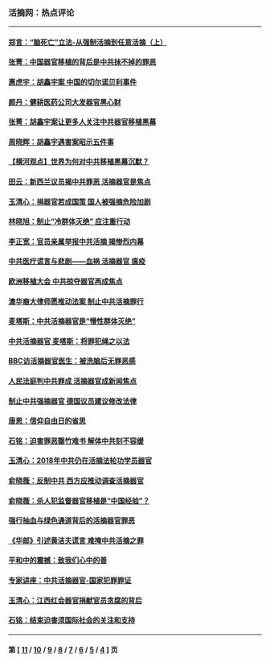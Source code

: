 ### 活摘网：热点评论
---
#### [郑言：“脑死亡”立法-从强制活摘到任意活摘（上）](../../pages/nf5879/n14077933.md?10020430) 
#### [张菁：中国器官移植的背后是中共抹不掉的罪恶](../../pages/nf5879/n13974977.md?10020430) 
#### [惠虎宇：胡鑫宇案 中国的切尔诺贝利事件](../../pages/nf5879/n13942916.md?10020430) 
#### [颜丹：健耕医药公司大发器官黑心财](../../pages/nf5879/n13940134.md?10020430) 
#### [张菁：胡鑫宇案让更多人关注中共器官移植黑幕](../../pages/nf5879/n13929073.md?10020430) 
#### [周晓辉：胡鑫宇遇害案昭示五件事](../../pages/nf5879/n13921870.md?10020430) 
#### [【横河观点】世界为何对中共移植黑幕沉默？](../../pages/nf5879/n13244249.md?10020430) 
#### [田云：新西兰议员揭中共罪恶 活摘器官是焦点](../../pages/nf5879/n13070629.md?10020430) 
#### [玉清心：捐器官若成国策 国人被强摘危险加剧](../../pages/nf5879/n12802713.md?10020430) 
#### [林晓旭：制止“冷群体灭绝” 应注重行动](../../pages/nf5879/n12779736.md?10020430) 
#### [李正宽：官员亲属举报中共活摘 揭惨烈内幕](../../pages/nf5879/n12684490.md?10020430) 
#### [中共医疗谎言与悲剧——血祸 活摘器官 瘟疫](../../pages/nf5879/n12372103.md?10020430) 
#### [欧洲移植大会 中共掠夺器官再成焦点](../../pages/nf5879/n11538883.md?10020430) 
#### [澳华裔大律师愿推动法案 制止中共活摘罪行](../../pages/nf5879/n11377039.md?10020430) 
#### [麦塔斯：中共活摘器官是“慢性群体灭绝”](../../pages/nf5879/n11350529.md?10020430) 
#### [中共活摘器官 麦塔斯：将罪犯绳之以法](../../pages/nf5879/n11347973.md?10020430) 
#### [BBC访活摘器官医生：被洗脑后无罪恶感](../../pages/nf5879/n11335935.md?10020430) 
#### [人民法庭判中共罪成 活摘器官成新闻焦点](../../pages/nf5879/n11331578.md?10020430) 
#### [制止中共强摘器官 德国议员建议修改法律](../../pages/nf5879/n11249451.md?10020430) 
#### [唐恩：信仰自由日的省思](../../pages/nf5879/n11003525.md?10020430) 
#### [石铭：迫害罪恶罄竹难书  解体中共刻不容缓](../../pages/nf5879/n10942855.md?10020430) 
#### [玉清心：2018年中共仍在活摘法轮功学员器官](../../pages/nf5879/n10914646.md?10020430) 
#### [俞晓薇：反制中共 西方应推动调查活摘器官](../../pages/nf5879/n10794671.md?10020430) 
#### [俞晓薇：杀人犯监督器官移植是“中国经验”？](../../pages/nf5879/n10466427.md?10020430) 
#### [强行抽血与绿色通道背后的活摘器官罪恶](../../pages/nf5879/n10004708.md?10020430) 
#### [《华邮》引述黄洁夫谎言 难掩中共活摘之罪](../../pages/nf5879/n9642309.md?10020430) 
#### [平和中的震撼：致我们心中的善](../../pages/nf5879/n9021123.md?10020430) 
#### [专家讲座：中共活摘器官-国家犯罪罪证](../../pages/nf5879/n8828153.md?10020430) 
#### [玉清心：江西红会器官捐献官员贪腐的背后](../../pages/nf5879/n8522122.md?10020430) 
#### [石铭：结束迫害须国际社会的关注和支持](../../pages/nf5879/n8443497.md?10020430) 

---
#### 第 [ [11](./11.md?10020430) / [10](./10.md?10020430) / [9](./9.md?10020430) / [8](./8.md?10020430) / [7](./7.md?10020430) / [6](./6.md?10020430) / [5](./5.md?10020430) / [4](./4.md?10020430) ] 页
